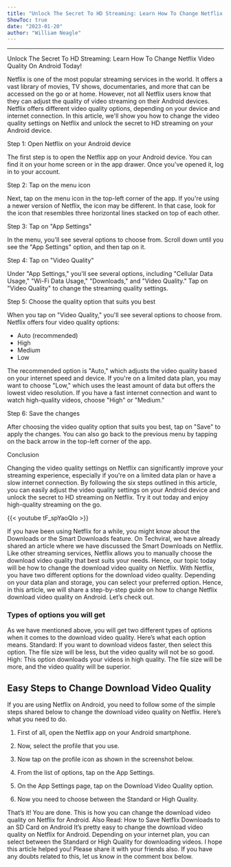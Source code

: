 ```yaml
---
title: "Unlock The Secret To HD Streaming: Learn How To Change Netflix Video Quality On Android Today!"
ShowToc: true 
date: "2023-01-20"
author: "William Neagle"
---
```

*****
Unlock The Secret To HD Streaming: Learn How To Change Netflix Video Quality On Android Today!

Netflix is one of the most popular streaming services in the world. It offers a vast library of movies, TV shows, documentaries, and more that can be accessed on the go or at home. However, not all Netflix users know that they can adjust the quality of video streaming on their Android devices. Netflix offers different video quality options, depending on your device and internet connection. In this article, we'll show you how to change the video quality settings on Netflix and unlock the secret to HD streaming on your Android device.

Step 1: Open Netflix on your Android device

The first step is to open the Netflix app on your Android device. You can find it on your home screen or in the app drawer. Once you've opened it, log in to your account.

Step 2: Tap on the menu icon

Next, tap on the menu icon in the top-left corner of the app. If you're using a newer version of Netflix, the icon may be different. In that case, look for the icon that resembles three horizontal lines stacked on top of each other.

Step 3: Tap on "App Settings"

In the menu, you'll see several options to choose from. Scroll down until you see the "App Settings" option, and then tap on it.

Step 4: Tap on "Video Quality"

Under "App Settings," you'll see several options, including "Cellular Data Usage," "Wi-Fi Data Usage," "Downloads," and "Video Quality." Tap on "Video Quality" to change the streaming quality settings.

Step 5: Choose the quality option that suits you best

When you tap on "Video Quality," you'll see several options to choose from. Netflix offers four video quality options:

- Auto (recommended)
- High
- Medium
- Low

The recommended option is "Auto," which adjusts the video quality based on your internet speed and device. If you're on a limited data plan, you may want to choose "Low," which uses the least amount of data but offers the lowest video resolution. If you have a fast internet connection and want to watch high-quality videos, choose "High" or "Medium."

Step 6: Save the changes

After choosing the video quality option that suits you best, tap on "Save" to apply the changes. You can also go back to the previous menu by tapping on the back arrow in the top-left corner of the app.

Conclusion

Changing the video quality settings on Netflix can significantly improve your streaming experience, especially if you're on a limited data plan or have a slow internet connection. By following the six steps outlined in this article, you can easily adjust the video quality settings on your Android device and unlock the secret to HD streaming on Netflix. Try it out today and enjoy high-quality streaming on the go.

{{< youtube tF_spYaoQIo >}} 



If you have been using Netflix for a while, you might know about the Downloads or the Smart Downloads feature. On Techviral, we have already shared an article where we have discussed the Smart Downloads on Netflix.
Like other streaming services, Netflix allows you to manually choose the download video quality that best suits your needs. Hence, our topic today will be how to change the download video quality on Netflix.
With Netflix, you have two different options for the download video quality. Depending on your data plan and storage, you can select your preferred option. Hence, in this article, we will share a step-by-step guide on how to change Netflix download video quality on Android. Let’s check out.

 
### Types of options you will get


As we have mentioned above, you will get two different types of options when it comes to the download video quality. Here’s what each option means.
Standard: If you want to download videos faster, then select this option. The file size will be less, but the video quality will not be so good.
High: This option downloads your videos in high quality. The file size will be more, and the video quality will be superior.

 
## Easy Steps to Change Download Video Quality


If you are using Netflix on Android, you need to follow some of the simple steps shared below to change the download video quality on Netflix. Here’s what you need to do.
1. First of all, open the Netflix app on your Android smartphone.
2. Now, select the profile that you use.

3. Now tap on the profile icon as shown in the screenshot below.

4. From the list of options, tap on the App Settings.

5. On the App Settings page, tap on the Download Video Quality option.

6. Now you need to choose between the Standard or High Quality.

That’s it! You are done. This is how you can change the download video quality on Netflix for Android.
Also Read: How to Save Netflix Downloads to an SD Card on Android
It’s pretty easy to change the download video quality on Netflix for Android. Depending on your internet plan, you can select between the Standard or High Quality for downloading videos. I hope this article helped you! Please share it with your friends also. If you have any doubts related to this, let us know in the comment box below.




